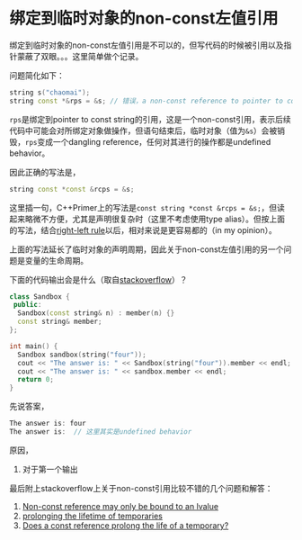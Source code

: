 # 绑定到临时对象的non-const左值引用

绑定到临时对象的non-const左值引用是不可以的，但写代码的时候被引用以及指针蒙蔽了双眼。。。这里简单做个记录。

问题简化如下：

```cpp
string s("chaomai");
string const *&rps = &s; // 错误，a non-const reference to pointer to const string
```

`rps`是绑定到pointer to const string的引用，这是一个non-const引用，表示后续代码中可能会对所绑定对象做操作，但语句结束后，临时对象（值为`&s`）会被销毁，`rps`变成一个dangling reference，任何对其进行的操作都是undefined behavior。

 因此正确的写法是，

```cpp
string const *const &rcps = &s;
```

这里插一句，C++Primer上的写法是`const string *const &rcps = &s;`，但读起来略微不方便，尤其是声明很复杂时（这里不考虑使用type alias）。但按上面的写法，结合[right-left rule](http://chaomai.me/2015/09/17/2015-2015-09-17-char-foo-8/)以后，相对来说是更容易都的（in my opinion）。

上面的写法延长了临时对象的声明周期，因此关于non-const左值引用的另一个问题是变量的生命周期。

下面的代码输出会是什么（取自[stackoverflow](http://stackoverflow.com/questions/2784262/does-a-const-reference-prolong-the-life-of-a-temporary)）？

```cpp
class Sandbox {
 public:
  Sandbox(const string& n) : member(n) {}
  const string& member;
};

int main() {
  Sandbox sandbox(string("four"));
  cout << "The answer is: " << Sandbox(string("four")).member << endl;
  cout << "The answer is: " << sandbox.member << endl;
  return 0;
}
```

先说答案，

```cpp
The answer is: four
The answer is:  // 这里其实是undefined behavior
```

原因，

1. 对于第一个输出

最后附上stackoverflow上关于non-const引用比较不错的几个问题和解答：

1. [Non-const reference may only be bound to an lvalue](http://stackoverflow.com/questions/6967927/non-const-reference-may-only-be-bound-to-an-lvalue)
2. [prolonging the lifetime of temporaries](http://stackoverflow.com/questions/4670137/prolonging-the-lifetime-of-temporaries)
3. [Does a const reference prolong the life of a temporary?](http://stackoverflow.com/questions/2784262/does-a-const-reference-prolong-the-life-of-a-temporary)